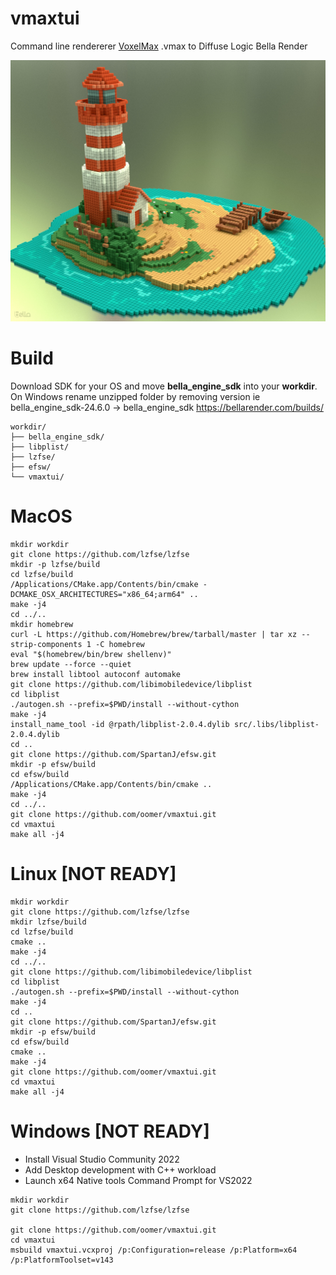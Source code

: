 # vmaxtui

Command line rendererer [VoxelMax](https://voxelmax.com) .vmax to Diffuse Logic Bella Render

![example](resources/example.jpg)



# Build

Download SDK for your OS and move **bella_engine_sdk** into your **workdir**. On Windows rename unzipped folder by removing version ie bella_engine_sdk-24.6.0 -> bella_engine_sdk
https://bellarender.com/builds/


```
workdir/
├── bella_engine_sdk/
├── libplist/
├── lzfse/
├── efsw/
└── vmaxtui/
```

# MacOS

```
mkdir workdir
git clone https://github.com/lzfse/lzfse
mkdir -p lzfse/build
cd lzfse/build
/Applications/CMake.app/Contents/bin/cmake -DCMAKE_OSX_ARCHITECTURES="x86_64;arm64" ..
make -j4
cd ../..
mkdir homebrew
curl -L https://github.com/Homebrew/brew/tarball/master | tar xz --strip-components 1 -C homebrew
eval "$(homebrew/bin/brew shellenv)"
brew update --force --quiet
brew install libtool autoconf automake
git clone https://github.com/libimobiledevice/libplist
cd libplist
./autogen.sh --prefix=$PWD/install --without-cython
make -j4
install_name_tool -id @rpath/libplist-2.0.4.dylib src/.libs/libplist-2.0.4.dylib
cd ..
git clone https://github.com/SpartanJ/efsw.git
mkdir -p efsw/build
cd efsw/build
/Applications/CMake.app/Contents/bin/cmake ..
make -j4
cd ../..
git clone https://github.com/oomer/vmaxtui.git
cd vmaxtui
make all -j4
```

# Linux [NOT READY]

```
mkdir workdir
git clone https://github.com/lzfse/lzfse
mkdir lzfse/build
cd lzfse/build
cmake ..
make -j4
cd ../..
git clone https://github.com/libimobiledevice/libplist
cd libplist
./autogen.sh --prefix=$PWD/install --without-cython
make -j4
cd ..
git clone https://github.com/SpartanJ/efsw.git
mkdir -p efsw/build
cd efsw/build
cmake ..
make -j4
git clone https://github.com/oomer/vmaxtui.git
cd vmaxtui
make all -j4
```

# Windows [NOT READY]
- Install Visual Studio Community 2022
- Add Desktop development with C++ workload
- Launch x64 Native tools Command Prompt for VS2022
```
mkdir workdir
git clone https://github.com/lzfse/lzfse

git clone https://github.com/oomer/vmaxtui.git
cd vmaxtui
msbuild vmaxtui.vcxproj /p:Configuration=release /p:Platform=x64 /p:PlatformToolset=v143
```
